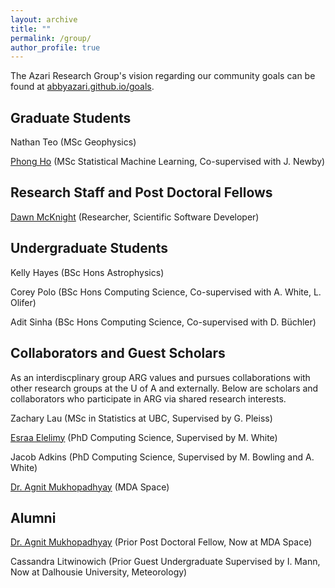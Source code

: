 ```yaml
---
layout: archive
title: ""
permalink: /group/
author_profile: true
---
```


The Azari Research Group's vision regarding our community goals can be found at [abbyazari.github.io/goals](https://abbyazari.github.io/goals).

<!-- 
---

 ARG is actively recruiting! See details on applying at [abbyazari.github.io/join](https://abbyazari.github.io/join).

---
-->

## Graduate Students

Nathan Teo (MSc Geophysics)

[Phong Ho](https://whosphong.github.io/) (MSc Statistical Machine Learning, Co-supervised with J. Newby)

## Research Staff and Post Doctoral Fellows

[Dawn McKnight](https://demcknight.com/) (Researcher, Scientific Software Developer)

## Undergraduate Students

Kelly Hayes (BSc Hons Astrophysics)

Corey Polo (BSc Hons Computing Science, Co-supervised with A. White, L. Olifer)

Adit Sinha (BSc Hons Computing Science, Co-supervised with D. Büchler)

## Collaborators and Guest Scholars

As an interdiscplinary group ARG values and pursues collaborations with other research groups at the U of A and externally. Below are scholars and collaborators who participate in ARG via shared research interests.

Zachary Lau (MSc in Statistics at UBC, Supervised by G. Pleiss)

[Esraa Elelimy](https://esraaelelimy.github.io/) (PhD Computing Science, Supervised by M. White)

Jacob Adkins (PhD Computing Science, Supervised by M. Bowling and A. White)

[Dr. Agnit Mukhopadhyay](https://scholar.google.com/citations?user=3a4eP-AAAAAJ&hl=en&inst=17001591832933267808) (MDA Space)

## Alumni

[Dr. Agnit Mukhopadhyay](https://scholar.google.com/citations?user=3a4eP-AAAAAJ&hl=en&inst=17001591832933267808) (Prior Post Doctoral Fellow, Now at MDA Space)

Cassandra Litwinowich (Prior Guest Undergraduate Supervised by I. Mann, Now at Dalhousie University, Meteorology)


